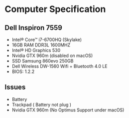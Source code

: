 # Computer Specification
## Dell Inspiron 7559

* Intel® Core™ i7-6700HQ (Skylake)
* 16GB RAM DDR3L 1600MHZ
* Intel® HD Graphics 530
* Nvidia GTX 960m (disabled on macOS)
* SSD Samsung 860evo 250GB
* Dell Wireless DW-1560 Wifi + Bluetooth 4.0 LE
* BIOS: 1.2.2

## Issues
* Battery
* Trackpad ( Battery not plug )
* Nvidia GTX 960m (No Optimus Support under macOS)
